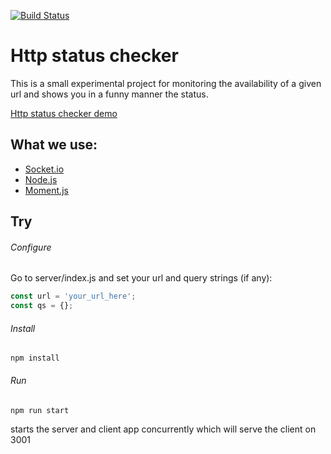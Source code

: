 [![Build Status](https://travis-ci.org/adrianburcin/http-status-checker.svg?branch=master)](https://travis-ci.org/adrianburcin/http-status-checker)

# Http status checker

This is a small experimental project for monitoring the availability of a given url and shows you in a funny manner the status.

[Http status checker demo](https://http-status-checker.herokuapp.com)

## What we use:

* [Socket.io](http://socket.io)
* [Node.js](https://nodejs.org/en/)
* [Moment.js](http://momentjs.com)

## Try

###### Configure
Go to server/index.js and set your url and query strings (if any):
```javascript
const url = 'your_url_here';
const qs = {};
```

###### Install
```
npm install
```

###### Run
```
npm run start
```
starts the server and client app concurrently which will serve the client on 3001
